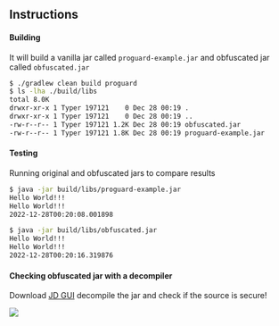 ## Instructions

#### Building 
It will build a vanilla jar called `proguard-example.jar` and obfuscated jar called `obfuscated.jar`

```bash
$ ./gradlew clean build proguard
$ ls -lha ./build/libs
total 8.0K
drwxr-xr-x 1 Typer 197121    0 Dec 28 00:19 .
drwxr-xr-x 1 Typer 197121    0 Dec 28 00:19 ..
-rw-r--r-- 1 Typer 197121 1.2K Dec 28 00:19 obfuscated.jar
-rw-r--r-- 1 Typer 197121 1.8K Dec 28 00:19 proguard-example.jar
```

#### Testing 
Running original and obfuscated jars to compare results

```bash
$ java -jar build/libs/proguard-example.jar
Hello World!!!
Hello World!!!
2022-12-28T00:20:08.001898

$ java -jar build/libs/obfuscated.jar
Hello World!!!
Hello World!!!
2022-12-28T00:20:16.319876
```

#### Checking obfuscated jar with a decompiler
Download [JD GUI][1] decompile the jar and check if the source is secure!

![](https://i.imgur.com/wVyQJQb.jpg)

[1]: http://java-decompiler.github.io/

